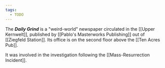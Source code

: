 ```yaml
---
tags:
  - TODO
---
```


The ***Daily Grind*** is a "weird-world" newspaper circulated in the [[Upper Kernwelt]], published by [[Pablo's Masterworks Publishing]] out of [[Ziegfeld Station]]. Its office is on the second floor above the [[Ten Acres Pub]].

It was involved in the investigation following the [[Mass-Resurrection Incident]].
